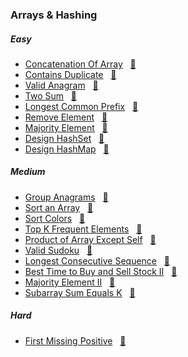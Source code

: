### Arrays & Hashing

##### Easy
- [Concatenation Of Array](https://leetcode.com/problems/concatenation-of-array/description/) &nbsp;&nbsp;[📄](ConcatenationOfArray.java)
- [Contains Duplicate](https://leetcode.com/problems/contains-duplicate/description/) &nbsp;&nbsp;[📄](ContainsDuplicate.java)
- [Valid Anagram](https://leetcode.com/problems/valid-anagram/description/) &nbsp;&nbsp;[📄](ValidAnagram.java)
- [Two Sum](https://leetcode.com/problems/two-sum/description/) &nbsp;&nbsp;[📄](TwoSum.java)
- [Longest Common Prefix](https://leetcode.com/problems/longest-common-prefix/description/) &nbsp;&nbsp;[📄](LongestCommonPrefix.java)
- [Remove Element](https://leetcode.com/problems/remove-element/description/) &nbsp;&nbsp;[📄](RemoveElement.java)
- [Majority Element](https://leetcode.com/problems/majority-element/description/) &nbsp;&nbsp;[📄](MajorityElement.java)
- [Design HashSet](https://leetcode.com/problems/design-hashset/description/) &nbsp;&nbsp;[📄](DesignHashSet.java)
- [Design HashMap](https://leetcode.com/problems/design-hashmap/description/) &nbsp;&nbsp;[📄](DesignHashMap.java)

##### Medium
- [Group Anagrams](https://leetcode.com/problems/group-anagrams/description/) &nbsp;&nbsp;[📄](GroupAnagrams.java)
- [Sort an Array](https://leetcode.com/problems/sort-an-array/description/) &nbsp;&nbsp;[📄](SortAnArray.java)
- [Sort Colors](https://leetcode.com/problems/sort-colors/description/) &nbsp;&nbsp;[📄](SortColors.java)
- [ Top K Frequent Elements](https://leetcode.com/problems/top-k-frequent-elements/description/) &nbsp;&nbsp;[📄](TopKFrequentElements.java)
- [Product of Array Except Self](https://leetcode.com/problems/product-of-array-except-self/description/) &nbsp;&nbsp;[📄](/arrays%20&%20hashing/ProductOfArrayExceptSelf.java)
- [Valid Sudoku](https://leetcode.com/problems/valid-sudoku/description/) &nbsp;&nbsp;[📄](/arrays%20&%20hashing/ValidSudoku.java)
- [Longest Consecutive Sequence](https://leetcode.com/problems/longest-consecutive-sequence/description/) &nbsp;&nbsp;[📄](/arrays%20&%20hashing/LongestConsecutiveSequence.java)
- [Best Time to Buy and Sell Stock II](https://leetcode.com/problems/best-time-to-buy-and-sell-stock-ii/description/) &nbsp;&nbsp;[📄](/arrays%20&%20hashing/BestTimeToBuyandSellStockII.java)
- [Majority Element II](https://leetcode.com/problems/majority-element-ii/description/) &nbsp;&nbsp;[📄](/arrays%20&%20hashing/MajorityElementII.java)
- [Subarray Sum Equals K](https://leetcode.com/problems/subarray-sum-equals-k/description/) &nbsp;&nbsp;[📄](/arrays%20&%20hashing/SubarraySumEqualsK.java)

##### Hard
- [First Missing Positive](https://leetcode.com/problems/first-missing-positive/description/) &nbsp;&nbsp;[📄](/arrays%20&%20hashing/FirstMissingPositive.java)